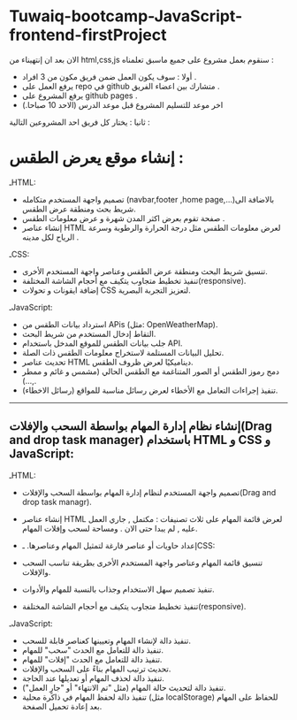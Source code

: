 # Tuwaiq-bootcamp-JavaScript-frontend-firstProject


الان بعد ان إنتهيناء من html,css,js سنقوم بعمل مشروع على جميع ماسبق تعلمناه :
* أولا : سوف يكون العمل ضمن فريق مكون من 3 افراد .
* يرفع العمل على repo في github متشارك بين اعضاء الفريق .
* يرفع المشروع على github pages .
* اخر موعد للتسليم المشروع قبل موعد الدرس (الاحد 10 صباحا.)
 
ثانيا : يختار كل فريق احد المشروعين التالية :
# إنشاء موقع يعرض الطقس :
ـHTML:

- تصميم واجهة المستخدم متكامله (navbar,footer ,home page,...)بالاضافة الى  شريط بحث ومنطقة عرض الطقس.
- صفحة تقوم بعرض اكثر المدن شهرة و عرض معلومات الطقس .
- إنشاء عناصر HTML لعرض معلومات الطقس مثل درجة الحرارة والرطوبة وسرعة الرياح لكل مدينه .

ـCSS:

- تنسيق شريط البحث ومنطقة عرض الطقس وعناصر واجهة المستخدم الأخرى.
- تنفيذ تخطيط متجاوب يتكيف مع أحجام الشاشة المختلفة(responsive).
- إضافة ايقونات و تحولات CSS لتعزيز التجربة البصرية.

ـJavaScript:

- استرداد بيانات الطقس من APis (مثل: OpenWeatherMap).
- التقاط إدخال المستخدم من شريط البحث.
- جلب بيانات الطقس للموقع المدخل باستخدام API.
- تحليل البيانات المستلمة لاستخراج معلومات الطقس ذات الصلة.
- تحديث عناصر HTML ديناميكيًا لعرض ظروف الطقس.
- دمج رموز الطقس  أو الصور المتناغمة مع الطقس الحالي (مشمس و غائم و ممطر ,...).
- تنفيذ إجراءات التعامل مع الأخطاء لعرض رسائل مناسبة للمواقع (رسائل الاخطاء).

------------------


 ## إنشاء نظام إدارة المهام بواسطة السحب والإفلات(Drag and drop task manager) باستخدام HTML و CSS و JavaScript:

ـHTML:

- تصميم واجهة المستخدم لنظام إدارة المهام بواسطة السحب والإفلات(Drag and drop task managr).
- إنشاء عناصر HTML لعرض قائمة المهام على ثلاث تصنيفات : مكتمل , جاري العمل عليه , لم يبدا حتى الان . ومساحة لسحب وإفلات المهام.
- إعداد حاويات أو عناصر فارغة لتمثيل المهام وعناصرها.
ـCSS:

- تنسيق قائمة المهام وعناصر واجهة المستخدم الأخرى بطريقة تناسب السحب والإفلات.
- تنفيذ تصميم سهل الاستخدام وجذاب بالنسبة للمهام والأدوات.
- تنفيذ تخطيط متجاوب يتكيف مع أحجام الشاشة المختلفة(responsive).

ـJavaScript:

- تنفيذ دالة لإنشاء المهام وتعيينها كعناصر قابلة للسحب.
- تنفيذ دالة للتعامل مع الحدث "سحب" للمهام.
- تنفيذ دالة للتعامل مع الحدث "إفلات" للمهام.
- تحديث ترتيب المهام بناءً على السحب والإفلات.
- تنفيذ دالة لحذف المهام أو تعديلها عند الحاجة.
- تنفيذ دالة لتحديث حالة المهام (مثل "تم الانتهاء" أو "جارٍ العمل").
- تنفيذ دالة لحفظ المهام في ذاكرة محلية (مثل localStorage) للحفاظ على المهام بعد إعادة تحميل الصفحة.
